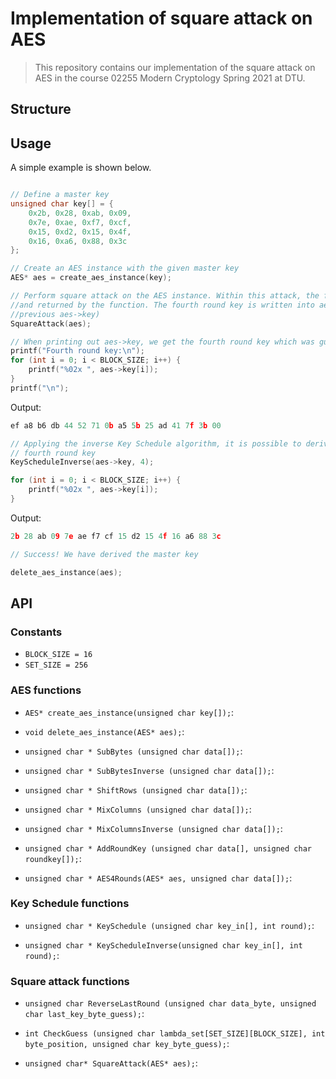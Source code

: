# Implementation of square attack on AES

> This repository contains our implementation of the square attack on AES in the course
02255 Modern Cryptology Spring 2021 at DTU.

## Structure

## Usage

A simple example is shown below.

```c

// Define a master key
unsigned char key[] = {
    0x2b, 0x28, 0xab, 0x09,
    0x7e, 0xae, 0xf7, 0xcf,
    0x15, 0xd2, 0x15, 0x4f,
    0x16, 0xa6, 0x88, 0x3c
};

// Create an AES instance with the given master key
AES* aes = create_aes_instance(key);

// Perform square attack on the AES instance. Within this attack, the fourth round key is guessed 
//and returned by the function. The fourth round key is written into aes->key (it overwrites the 
//previous aes->key)
SquareAttack(aes);

// When printing out aes->key, we get the fourth round key which was guessed in the square attack
printf("Fourth round key:\n");
for (int i = 0; i < BLOCK_SIZE; i++) {
    printf("%02x ", aes->key[i]);
}
printf("\n");

```

Output:
```c
ef a8 b6 db 44 52 71 0b a5 5b 25 ad 41 7f 3b 00 
```

```c
// Applying the inverse Key Schedule algorithm, it is possible to derive the master key from the 
// fourth round key
KeyScheduleInverse(aes->key, 4);

for (int i = 0; i < BLOCK_SIZE; i++) {
    printf("%02x ", aes->key[i]);
}
```

Output:
```c
2b 28 ab 09 7e ae f7 cf 15 d2 15 4f 16 a6 88 3c 
```

```c
// Success! We have derived the master key

delete_aes_instance(aes);
```

## API

### Constants

* `BLOCK_SIZE = 16`
* `SET_SIZE = 256`

### AES functions

* `AES* create_aes_instance(unsigned char key[]);`:

* `void delete_aes_instance(AES* aes);`:

* `unsigned char * SubBytes (unsigned char data[]);`:

* `unsigned char * SubBytesInverse (unsigned char data[]);`:

* `unsigned char * ShiftRows (unsigned char data[]);`:

* `unsigned char * MixColumns (unsigned char data[]);`:

* `unsigned char * MixColumnsInverse (unsigned char data[]);`:

* `unsigned char * AddRoundKey (unsigned char data[], unsigned char roundkey[]);`:

* `unsigned char * AES4Rounds(AES* aes, unsigned char data[]);`:

### Key Schedule functions

* `unsigned char * KeySchedule (unsigned char key_in[], int round);`:

* `unsigned char * KeyScheduleInverse(unsigned char key_in[], int round);`:

### Square attack functions

* `unsigned char ReverseLastRound (unsigned char data_byte, unsigned char last_key_byte_guess);`:

* `int CheckGuess (unsigned char lambda_set[SET_SIZE][BLOCK_SIZE], int byte_position, unsigned char key_byte_guess);`:

* `unsigned char* SquareAttack(AES* aes);`: